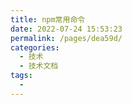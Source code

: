 ```yaml
---
title: npm常用命令
date: 2022-07-24 15:53:23
permalink: /pages/dea59d/
categories:
  - 技术
  - 技术文档
tags:
  - 
---
```


